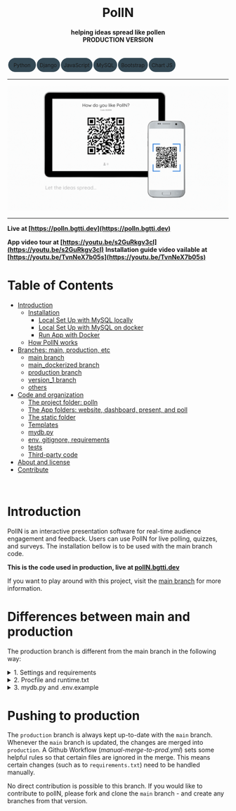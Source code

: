 <div align="center">
  <br>
  <h1><b>PollN</b></h1>
  <strong>helping ideas spread like pollen</strong> 
  <br>
  <strong>PRODUCTION VERSION</strong> 
</div>
<br>
<table align="center" style="border-collapse:separate;">
  <tr>
    <td style="background: #344955; border-radius:20px; border: 5px solid transparent"><small>Python</small></td>
    <td style="background: #344955; border-radius:20px"><small>Django</small></td>
    <td style="background: #344955; border-radius:20px"><small>JavaScript</small></td>
    <td style="background: #344955; border-radius:20px"><small>MySQL</small></td>
    <td style="background: #344955; border-radius:20px"><small>Bootstrap</small></td>
    <td style="background: #344955; border-radius:20px"><small>Chart JS</small></td>
  </tr>
</table>
<hr>

![Preview of app](static/app_preview/PollN_preview_tablet_and_phone.gif)
<hr>

**Live at [https://polln.bgtti.dev](https://polln.bgtti.dev)**

**App video tour at [https://youtu.be/s2GuRkgv3cI](https://youtu.be/s2GuRkgv3cI)**
**Installation guide video vailable at [https://youtu.be/TvnNeX7b05s](https://youtu.be/TvnNeX7b05s)**

# Table of Contents
- [Introduction](#introduction)
   - [Installation](#installation)
      - [Local Set Up with MySQL locally](#local-set-up)
      - [Local Set Up with MySQL on docker](#local-set-up-with-mysql-on-docker)
      - [Run App with Docker](#run-app-with-docker)
   - [How PollN works](#how-polln-works)
- [Branches: main, production, etc](#branches-main-production-etc)
   - [main branch](#main-branch)
   - [main_dockerized branch](#main_dockerized-branch)
   - [production branch](#production-branch)
   - [version_1 branch](#version_1-branch)
   - [others](#others)
- [Code and organization](#code-and-organization)
   - [The project folder: polln](#the-project-folder-polln)
   - [The App folders: website, dashboard, present, and poll](#the-app-folders-website-dashboard-present-and-poll)
   - [The static folder](#the-static-folder)
   - [Templates](#templates)
   - [mydb.py](#mydb.py)
   - [env, gitignore, requirements](#env-gitignore-requirements)
   - [tests](#tests)
   - [Third-party code](#third-party-code)
- [About and license](#about-and-license)
- [Contribute](#contribute)
<br>
 
# Introduction
 PollN is an interactive presentation software for real-time audience engagement and feedback.
 Users can use PollN for live polling, quizzes, and surveys. The installation bellow is to be used with the main branch code. 

 **This is the code used in production, live at [pollN.bgtti.dev](https://polln.bgtti.dev/)**

 If you want to play around with this project, visit the [main branch](https://github.com/bgtti/polln/tree/main) for more information.

# Differences between main and production

The production branch is different from the main branch in the following way:

<details>
   <summary>1. Settings and requirements</summary>

   >\
   > Production (the `production` branch) requires some specific settings (prod_settings), while other are not relevant (dev_settings).
   > These two files (prod_settings and dev_settings) are not merged automatically.
   > Similarly, the `requirements.txt` is also never automatically merged, since this could cause issues in the production environment. 
   > Example: mysql-connector-python is used in production since mysqlclient lead to many errors.
   ><br/><br/>

</details>

<details>
   <summary>2. Procfile and runtime.txt</summary>

   >\
   > These files were added as per requirements of hosting in Railway.app, and as such, they only exist in the `production` branch. 
   > 
   ><br/><br/>

</details>

<details>
   <summary>3. mydb.py and .env.example</summary>

   >\
   > The content of mydb.py is only relevant for the db creation locally, and it is not needed in production. The file therefore only exists in `main` (or other branches).
   > Similarly, .env.example is only available in the `main` branch, since it is meant to be helpful to run this app locally.
   > 
   ><br/><br/>

</details>

# Pushing to production

The `production` branch is always kept up-to-date with the `main` branch.
Whenever the `main` branch is updated, the changes are merged into `production`.
A Github Workflow (*manual-merge-to-prod.yml*) sets some helpful rules so that certain files are ignored in the merge.
This means certain changes (such as to `requirements.txt`) need to be handled manually.

No direct contribution is possible to this branch.
If you would like to contribute to pollN, please fork and clone the `main` branch - and create any branches from that version. 
